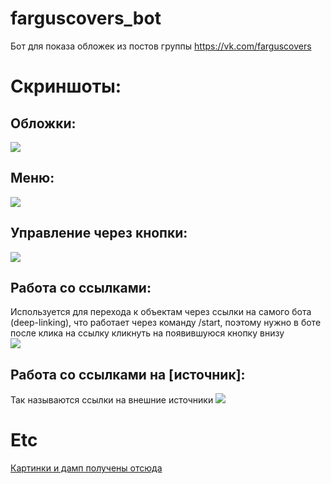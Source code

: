 # farguscovers_bot
Бот для показа обложек из постов группы https://vk.com/farguscovers

# Скриншоты:
## Обложки:
![](etc/screenshots/covers.gif)

## Меню:
![](etc/screenshots/menu.gif)

## Управление через кнопки:
![](etc/screenshots/reply_markup.gif)

## Работа со ссылками:
Используется для перехода к объектам через ссылки на самого бота (deep-linking), что работает через команду /start, поэтому нужно в боте после клика на ссылку кликнуть на появившуюся кнопку внизу   
![](etc/screenshots/start_deep_linking.gif)

## Работа со ссылками на **\[источник]**:
Так называются ссылки на внешние источники 
![](etc/screenshots/url_source.gif)

# Etc

[Картинки и дамп получены отсюда](https://github.com/gil9red/SimplePyScripts/tree/e1334355ba8ee89713a840ea6adf2beb9e5a78c5/vk_api__examples/download_covers_from_farguscovers__wall_get)
